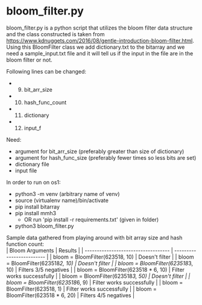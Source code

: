 # bloom_filter.py

bloom_filter.py is a python script that utilizes the bloom filter data structure and the
class constructed is taken from https://www.kdnuggets.com/2016/08/gentle-introduction-bloom-filter.html.
Using this BloomFilter class we add dictionary.txt to the bitarray and we need a sample_input.txt file
and it will tell us if the input in the file are in the bloom filter or not.

Following lines can be changed:
- 9. bit_arr_size
- 10. hash_func_count
- 11. dictionary
- 12. input_f

Need:
- argument for bit_arr_size (preferably greater than size of dictionary)
- argument for hash_func_size (preferably fewer times so less bits are set)
- dictionary file
- input file

In order to run on os1:
- python3 -m venv (arbitrary name of venv)
- source (virtualenv name)/bin/activate
- pip install bitarray
- pip install mmh3
	- OR run 'pip install -r requirements.txt' (given in folder)
- python3 bloom_filter.py

Sample data gathered from playing around with bit array size and hash function count:<br>
|	Bloom Arguments 										|				Results							|
| ----------------------------------- | ------------------------- |
| bloom = BloomFilter(623518, 10) 		| Doesn't filter						|
| bloom = BloomFilter(623518*2, 10) 	| Doesn't filter						|
| bloom = BloomFilter(623518*3, 10) 	| Filters 3/5 negatives			|
| bloom = BloomFilter(623518 * 6, 10) | Filter works successfully |
| bloom = BloomFilter(623518*3, 50) 	| Doesn't filter						|
| bloom = BloomFilter(623518*6, 9) 		| Filter works successfully |
| bloom = BloomFilter(623518, 1) 			| Filter works successfully |
| bloom = BloomFilter(623518 * 6, 20) | Filters 4/5 negatives			|